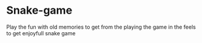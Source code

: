 # Snake-game
Play the fun with old memories to get from the playing the game in the feels to get enjoyfull snake game
